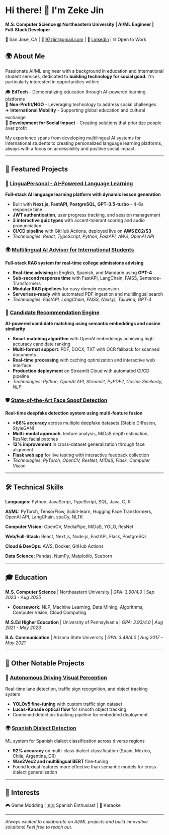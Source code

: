 # Hi there! 👋 I'm Zeke Jin

**M.S. Computer Science @ Northeastern University | AI/ML Engineer | Full-Stack Developer**

📍 San Jose, CA | 📧 97zjin@gmail.com | 💼 [LinkedIn](https://linkedin.com/in/ZcJin) | 🌐 Open to Work

## 🌍 About Me

Passionate AI/ML engineer with a background in education and international student services, dedicated to **building technology for social good**. I'm particularly interested in opportunities within:

🎓 **EdTech** - Democratizing education through AI-powered learning platforms  
🤝 **Non-Profit/NGO** - Leveraging technology to address social challenges  
✈️ **International Mobility** - Supporting global education and cultural exchange  
🌱 **Development for Social Impact** - Creating solutions that prioritize people over profit

My experience spans from developing multilingual AI systems for international students to creating personalized language learning platforms, always with a focus on accessibility and positive social impact.

---

## 🚀 Featured Projects

### 🎯 [LinguaPersonal - AI-Powered Language Learning](https://github.com/ZekeJin97/Customized-Language-Lesson-Generator)
**Full-stack AI language learning platform with dynamic lesson generation**
- Built with **Next.js, FastAPI, PostgreSQL, GPT-3.5-turbo** - 4-6s response time
- **JWT authentication**, user progress tracking, and session management
- **3 interactive quiz types** with accent-tolerant scoring and audio pronunciation
- **CI/CD pipeline** with GitHub Actions, deployed live on **AWS EC2/S3**
- *Technologies: React, TypeScript, Python, FastAPI, AWS, OpenAI API*

### 🌍 [Multilingual AI Advisor for International Students](https://github.com/ZekeJin97/International-Advisor)
**Full-stack RAG system for real-time college admissions advising**
- **Real-time advising** in English, Spanish, and Mandarin using **GPT-4**
- **Sub-second response time** with FastAPI, LangChain, FAISS, Sentence-Transformers
- **Modular RAG pipelines** for easy domain expansion
- **Serverless-ready** with automated PDF ingestion and multilingual search
- *Technologies: FastAPI, LangChain, FAISS, Next.js, Tailwind, GPT-4*

### 🎯 [Candidate Recommendation Engine](https://github.com/ZekeJin97/ZekeJin97-Candidate_Recommendation_System)
**AI-powered candidate matching using semantic embeddings and cosine similarity**
- **Smart matching algorithm** with OpenAI embeddings achieving high accuracy candidate ranking
- **Multi-format support**: PDF, DOCX, TXT with OCR fallback for scanned documents  
- **Real-time processing** with caching optimization and interactive web interface
- **Production deployment** on Streamlit Cloud with automated CI/CD pipeline
- *Technologies: Python, OpenAI API, Streamlit, PyPDF2, Cosine Similarity, NLP*

### 🛡️ [State-of-the-Art Face Spoof Detection](https://github.com/ZekeJin97/Spoofing-Detection)
**Real-time deepfake detection system using multi-feature fusion**
- **>86% accuracy** across multiple deepfake datasets (Stable Diffusion, StyleGAN)
- **Multi-modal approach**: texture analysis, MiDaS depth estimation, ResNet facial patches
- **12% improvement** in cross-dataset generalization through face alignment
- **Flask web app** for live testing with interactive feedback collection
- *Technologies: PyTorch, OpenCV, ResNet, MiDaS, Flask, Computer Vision*
---

## 🛠️ Technical Skills

**Languages:** Python, JavaScript, TypeScript, SQL, Java, C, R

**AI/ML:** PyTorch, TensorFlow, Scikit-learn, Hugging Face Transformers, OpenAI API, LangChain, spaCy, NLTK

**Computer Vision:** OpenCV, MediaPipe, MiDaS, YOLO, ResNet

**Web/Full-Stack:** React, Next.js, Node.js, FastAPI, Flask, PostgreSQL

**Cloud & DevOps:** AWS, Docker, GitHub Actions

**Data Science:** Pandas, NumPy, Matplotlib, Seaborn

---

## 🎓 Education

**M.S. Computer Science** | Northeastern University | *GPA: 3.90/4.0* | *Sep 2023 - Aug 2025*
- **Coursework:** NLP, Machine Learning, Data Mining, Algorithms, Computer Vision, Cloud Computing

**M.S.Ed Higher Education** | University of Pennsylvania | *GPA: 3.93/4.0* | *Aug 2021 - May 2023*

**B.A. Communication** | Arizona State University | *GPA: 3.48/4.0* | *Aug 2017 - May 2021*

---

## 🌟 Other Notable Projects

### 🚗 [Autonomous Driving Visual Perception](https://github.com/ZekeJin97/CV_Projects_Auto)
Real-time lane detection, traffic sign recognition, and object tracking system
- **YOLOv5 fine-tuning** with custom traffic sign dataset
- **Lucas-Kanade optical flow** for smooth object tracking
- Combined detection-tracking pipeline for embedded deployment

### 🌍 [Spanish Dialect Detection](https://github.com/ZekeJin97/Spanish_Dialect_Detection)
ML system for Spanish dialect classification across diverse regions
- **92% accuracy** on multi-class dialect classification (Spain, Mexico, Chile, Argentina, DR)
- **Wav2Vec2 and multilingual BERT** fine-tuning
- Found lexical features more effective than semantic models for cross-dialect generalization

---

## 🎯 Interests

🎮 Game Modding | 🇪🇸 Spanish Enthusiast | 🎤 Karaoke

---

*Always excited to collaborate on AI/ML projects and build innovative solutions! Feel free to reach out.*
